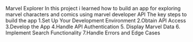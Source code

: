 Marvel Explorer
In this project i learned how to build an app for exploring marvel characters and comics using marvel developer API
The key steps to build the app
1.Set Up Your Development Environment
2.Obtain API Access
3.Develop the App
4.Handle API Authentication
5. Display Marvel Data
6. Implement Search Functionality
7.Handle Errors and Edge Cases
 





